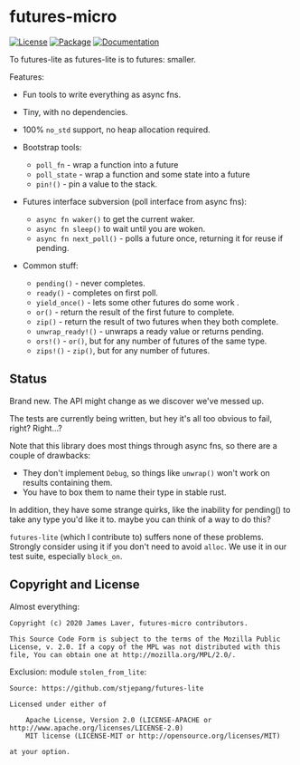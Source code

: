# futures-micro

[![License](https://img.shields.io/crates/l/futures-micro.svg)](https://github.com/irrustible/futures-micro/blob/main/LICENSE)
[![Package](https://img.shields.io/crates/v/futures-micro.svg)](https://crates.io/crates/futures-micro)
[![Documentation](https://docs.rs/futures-micro/badge.svg)](https://docs.rs/futures-micro)

To futures-lite as futures-lite is to futures: smaller.

Features:
* Fun tools to write everything as async fns.
* Tiny, with no dependencies.
* 100% `no_std` support, no heap allocation required.

* Bootstrap tools:
  * `poll_fn` - wrap a function into a future
  * `poll_state` - wrap a function and some state into a future
  * `pin!()` - pin a value to the stack.
* Futures interface subversion (poll interface from async fns):
  * `async fn waker()` to get the current waker.
  * `async fn sleep()` to wait until you are woken.
  * `async fn next_poll()` - polls a future once, returning it for reuse if pending.
* Common stuff:
  * `pending()` - never completes.
  * `ready()` - completes on first poll.
  * `yield_once()` - lets some other futures do some work .
  * `or()` - return the result of the first future to complete.
  * `zip()` - return the result of two futures when they both complete.
  * `unwrap_ready!()` - unwraps a ready value or returns pending.
  * `ors!()` - `or()`, but for any number of futures of the same type.
  * `zips!()` - `zip()`, but for any number of futures.

## Status

Brand new. The API might change as we discover we've messed up.

The tests are currently being written, but hey it's all too obvious to
fail, right? Right...?

Note that this library does most things through async fns, so there
are a couple of drawbacks:

* They don't implement `Debug`, so things like `unwrap()` won't work
  on results containing them.
* You have to box them to name their type in stable rust.

In addition, they have some strange quirks, like the inability for
pending() to take any type you'd like it to. maybe you can think of a
way to do this?

`futures-lite` (which I contribute to) suffers none of these
problems. Strongly consider using it if you don't need to avoid
`alloc`. We use it in our test suite, especially `block_on`.

## Copyright and License

Almost everything:

    Copyright (c) 2020 James Laver, futures-micro contributors.
    
    This Source Code Form is subject to the terms of the Mozilla Public
    License, v. 2.0. If a copy of the MPL was not distributed with this
    file, You can obtain one at http://mozilla.org/MPL/2.0/.

Exclusion: module `stolen_from_lite`:

    Source: https://github.com/stjepang/futures-lite

    Licensed under either of
    
        Apache License, Version 2.0 (LICENSE-APACHE or http://www.apache.org/licenses/LICENSE-2.0)
        MIT license (LICENSE-MIT or http://opensource.org/licenses/MIT)
    
    at your option.
